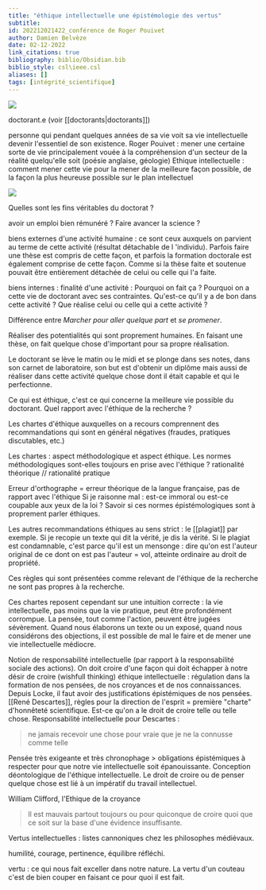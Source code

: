 ```yaml
---
title: "éthique intellectuelle une épistémologie des vertus"
subtitle:
id: 202212021422_conférence de Roger Pouivet
author: Damien Belvèze
date: 02-12-2022
link_citations: true
bibliography: biblio/Obsidian.bib
biblio_style: csl\ieee.csl
aliases: []
tags: [intégrité_scientifique]
---
```


![](https://m.media-amazon.com/images/I/61sLICFuirL._AC_UY327_QL65_.jpg)

doctorant.e (voir [[doctorants|doctorants]])

personne qui pendant quelques années de sa vie voit sa vie intellectuelle devenir l'essentiel de son existence.
Roger Pouivet : mener une certaine sorte de vie principalement vouée à la compréhension d'un secteur de la réalité quelqu'elle soit (poésie anglaise, géologie)
Ethique intellectuelle : comment mener cette vie pour la mener de la meilleure façon possible, de la façon la plus heureuse possible sur le plan intellectuel

![](Roger_pouivet.PNG)

Quelles sont les fins véritables du doctorat ? 

avoir un emploi bien rémunéré ?
Faire avancer la science ?

biens externes d'une activité humaine : ce sont ceux auxquels on parvient au terme de cette activité (résultat détachable de l 'individu). Parfois faire une thèse est compris de cette façon, et parfois la formation doctorale est également comprise de cette façon. Comme si la thèse faite et soutenue pouvait être entièrement détachée de celui ou celle qui l'a faite.

biens internes : finalité d'une activité : Pourquoi on fait ça ? Pourquoi on a cette vie de doctorant avec ses contraintes.
Qu'est-ce qu'il y a de bon dans cette activité ? Que réalise celui ou celle qui a cette activité ? 

Différence entre *Marcher pour aller quelque part*
et *se promener*.

Réaliser des potentialités qui sont proprement humaines. En faisant une thèse, on fait quelque chose d'important pour sa propre réalisation. 

Le doctorant se lève le matin ou le midi et se plonge dans ses notes, dans son carnet de laboratoire, son but est d'obtenir un diplôme mais aussi de réaliser dans cette activité quelque chose dont il était capable et qui le perfectionne. 

Ce qui est éthique, c'est ce qui concerne la meilleure vie possible du doctorant. Quel rapport avec l'éthique de la recherche ? 

Les chartes d'éthique auxquelles on a recours comprennent des recommandations qui sont en général négatives (fraudes, pratiques discutables, etc.)

Les chartes : aspect méthodologique et aspect éthique. 
Les normes méthodologiques sont-elles toujours en prise avec l'éthique ? 
rationalité théorique // rationalité pratique

Erreur d'orthographe = erreur théorique de la langue française, pas de rapport avec l'éthique
Si je raisonne mal : est-ce immoral ou est-ce coupable aux yeux de la loi ? 
Savoir si ces normes épistémologiques sont à proprement parler éthiques.

Les autres recommandations éthiques au sens strict : le [[plagiat]] par exemple. Si je recopie un texte qui dit la vérité, je dis la vérité. Si le plagiat est condamnable, c'est parce qu'il est un mensonge : dire qu'on est l'auteur original de ce dont on est pas l'auteur = vol, atteinte ordinaire au droit de propriété. 

Ces règles qui sont présentées comme relevant de l'éthique de la recherche ne sont pas propres à la recherche. 

Ces chartes reposent cependant sur une intuition correcte : la vie intellectuelle, pas moins que la vie pratique, peut être profondément corrompue.
La pensée, tout comme l'action, peuvent être jugées sévèrement.
Quand nous élaborons un texte ou un exposé, quand nous considérons des objections, il est possible de mal le faire et de mener une vie intellectuelle médiocre. 

Notion de responsabilité intellectuelle (par rapport à la responsabilité sociale des actions). On doit croire d'une façon qui doit échapper à notre désir de croire (wishfull thinking)
éthique intellectuelle : régulation dans la formation de  nos pensées, de nos croyances et de nos connaissances. 
Depuis Locke, il faut avoir des justifications épistémiques de nos pensées.
[[René Descartes]], règles pour la direction de l'esprit = première "charte" d'honnêteté scientifique.
Est-ce qu'on a le droit de croire telle ou telle chose. Responsabilité intellectuelle pour Descartes :

> ne jamais recevoir une chose pour vraie que je ne la connusse comme telle

Pensée très exigeante et très chronophage > obligations épistémiques à respecter pour que notre vie intellectuelle soit épanouissante. 
Conception déontologique de l'éthique intellectuelle. Le droit de croire ou de penser quelque chose est lié à un impératif du travail intellectuel. 

William Clifford, l'Ethique de la croyance

>Il est mauvais partout toujours ou pour quiconque de croire quoi que ce soit sur la base d'une évidence insuffisante. 

<!-- comment considérer qu'une évidence est suffisante ou insuffisante -->

Vertus intellectuelles : listes cannoniques chez les philosophes médiévaux.

humilité, courage, pertinence, équilibre réfléchi.

vertu : ce qui nous fait exceller dans notre nature. La vertu d'un couteau c'est de bien couper en faisant ce pour quoi il est fait. 


